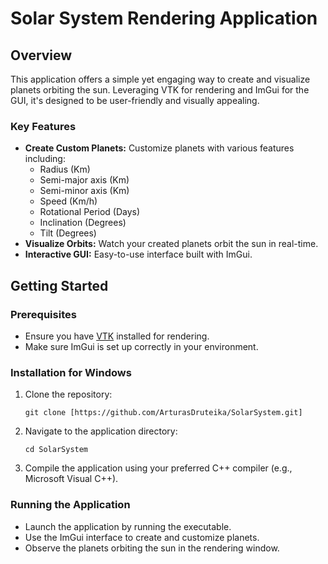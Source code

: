 
# Solar System Rendering Application

## Overview
This application offers a simple yet engaging way to create and visualize planets orbiting the sun. Leveraging VTK for rendering and ImGui for the GUI, it's designed to be user-friendly and visually appealing. 

### Key Features
- **Create Custom Planets:** Customize planets with various features including:
  - Radius (Km)
  - Semi-major axis (Km)
  - Semi-minor axis (Km)
  - Speed (Km/h)
  - Rotational Period (Days)
  - Inclination (Degrees)
  - Tilt (Degrees)
- **Visualize Orbits:** Watch your created planets orbit the sun in real-time.
- **Interactive GUI:** Easy-to-use interface built with ImGui.

## Getting Started

### Prerequisites
- Ensure you have [VTK](https://vtk.org/download/) installed for rendering.
- Make sure ImGui is set up correctly in your environment.

### Installation for Windows
1. Clone the repository:
   ```
   git clone [https://github.com/ArturasDruteika/SolarSystem.git]
   ```
2. Navigate to the application directory:
   ```
   cd SolarSystem
   ```
3. Compile the application using your preferred C++ compiler (e.g., Microsoft Visual C++).

### Running the Application
- Launch the application by running the executable.
- Use the ImGui interface to create and customize planets.
- Observe the planets orbiting the sun in the rendering window.

